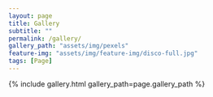 ```yaml
---
layout: page
title: Gallery
subtitle: ""
permalink: /gallery/
gallery_path: "assets/img/pexels"
feature-img: "assets/img/feature-img/disco-full.jpg"
tags: [Page]
---
```


{% include gallery.html gallery_path=page.gallery_path %}
